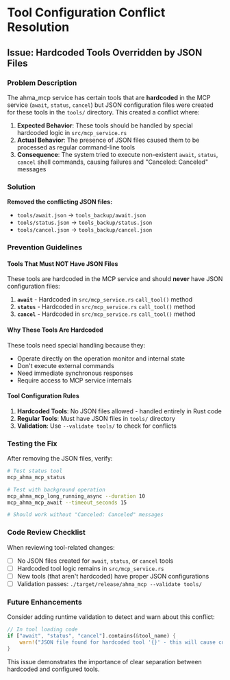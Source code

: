 # Tool Configuration Conflict Resolution

## Issue: Hardcoded Tools Overridden by JSON Files

### Problem Description

The ahma_mcp service has certain tools that are **hardcoded** in the MCP service (`await`, `status`, `cancel`) but JSON configuration files were created for these tools in the `tools/` directory. This created a conflict where:

1. **Expected Behavior**: These tools should be handled by special hardcoded logic in `src/mcp_service.rs`
2. **Actual Behavior**: The presence of JSON files caused them to be processed as regular command-line tools
3. **Consequence**: The system tried to execute non-existent `await`, `status`, `cancel` shell commands, causing failures and "Canceled: Canceled" messages

### Solution

**Removed the conflicting JSON files:**

- `tools/await.json` → `tools_backup/await.json`
- `tools/status.json` → `tools_backup/status.json`
- `tools/cancel.json` → `tools_backup/cancel.json`

### Prevention Guidelines

#### Tools That Must NOT Have JSON Files

These tools are hardcoded in the MCP service and should **never** have JSON configuration files:

1. **`await`** - Hardcoded in `src/mcp_service.rs` `call_tool()` method
2. **`status`** - Hardcoded in `src/mcp_service.rs` `call_tool()` method
3. **`cancel`** - Hardcoded in `src/mcp_service.rs` `call_tool()` method

#### Why These Tools Are Hardcoded

These tools need special handling because they:

- Operate directly on the operation monitor and internal state
- Don't execute external commands
- Need immediate synchronous responses
- Require access to MCP service internals

#### Tool Configuration Rules

1. **Hardcoded Tools**: No JSON files allowed - handled entirely in Rust code
2. **Regular Tools**: Must have JSON files in `tools/` directory
3. **Validation**: Use `--validate tools/` to check for conflicts

### Testing the Fix

After removing the JSON files, verify:

```bash
# Test status tool
mcp_ahma_mcp_status

# Test with background operation
mcp_ahma_mcp_long_running_async --duration 10
mcp_ahma_mcp_await --timeout_seconds 15

# Should work without "Canceled: Canceled" messages
```

### Code Review Checklist

When reviewing tool-related changes:

- [ ] No JSON files created for `await`, `status`, or `cancel` tools
- [ ] Hardcoded tool logic remains in `src/mcp_service.rs`
- [ ] New tools (that aren't hardcoded) have proper JSON configurations
- [ ] Validation passes: `./target/release/ahma_mcp --validate tools/`

### Future Enhancements

Consider adding runtime validation to detect and warn about this conflict:

```rust
// In tool loading code
if ["await", "status", "cancel"].contains(&tool_name) {
    warn!("JSON file found for hardcoded tool '{}' - this will cause conflicts", tool_name);
}
```

This issue demonstrates the importance of clear separation between hardcoded and configured tools.
